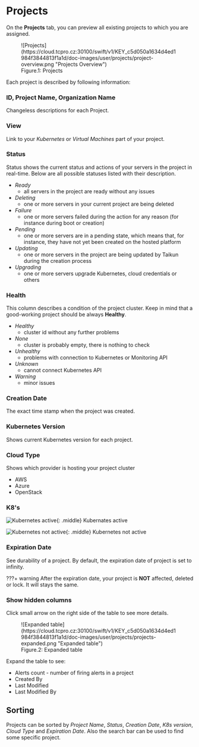 # Projects

On the **Projects** tab, you can preview all existing projects to which you are assigned.

<figure markdown>
  ![Projects](https://cloud.tcpro.cz:30100/swift/v1/KEY_c5d050a1634d4ed1984f3844813f1a1d/doc-images/user/projects/project-overview.png "Projects Overview")
  <figcaption>Figure.1: Projects</figcaption>
</figure>

Each project is described by following information:

### **ID, Project Name, Organization Name**

Changeless descriptions for each Project.

### **View**
Link to your *Kubernetes* or *Virtual Machines* part of your project.

### **Status**

Status shows the current status and actions of your servers in the project in real-time. Below are all possible statuses listed with their description.

* *Ready*
    * all servers in the project are ready without any issues
* *Deleting*
    * one or more servers in your current project are being deleted
* *Failure*
    * one or more servers failed during the action for any reason (for instance during boot or creation)
* *Pending*
    * one or more servers are in a pending state, which means that, for instance, they have not yet been created on the hosted platform
* *Updating*
    * one or more servers in the project are being updated by Taikun during the creation process
* *Upgrading*
    * one or more servers upgrade Kubernetes, cloud credentials or others

### **Health**

This column describes a condition of the project cluster. Keep in mind that a good-working project should be always **Healthy**.

* *Healthy*
    * cluster id without any further problems
* *None*
    * cluster is probably empty, there is nothing to check
* *Unhealthy*
    * problems with connection to Kubernetes or Monitoring API
* *Unknown*
    * cannot connect Kubernetes API
* *Warning*
    * minor issues

### **Creation Date**

The exact time stamp when the project was created.

### **Kubernetes Version**

Shows current Kubernetes version for each project.

### **Cloud Type**

Shows which provider is hosting your project cluster

* AWS
* Azure
* OpenStack

### **K8's**

![Kubernetes active](https://cloud.tcpro.cz:30100/swift/v1/KEY_c5d050a1634d4ed1984f3844813f1a1d/doc-images/icons/kubernetes.png){: .middle} Kubernates active

![Kubernetes not active](https://cloud.tcpro.cz:30100/swift/v1/KEY_c5d050a1634d4ed1984f3844813f1a1d/doc-images/icons/kubernetes-not-active.png){: .middle} Kubernetes not active

### **Expiration Date**

See durability of a project. By default, the expiration date of project is set to infinity.

???+ warning
	After the expiration date, your project is **NOT** affected, deleted or lock. It will stays the same.

### **Show hidden columns**

Click small arrow on the right side of the table to see more details.

<figure markdown>
  ![Expanded table](https://cloud.tcpro.cz:30100/swift/v1/KEY_c5d050a1634d4ed1984f3844813f1a1d/doc-images/user/projects/projects-expanded.png "Expanded table")
  <figcaption>Figure.2: Expanded table</figcaption>
</figure>

Expand the table to see:

* Alerts count - number of firing alerts in a project
* Created By
* Last Modified
* Last Modified By

## **Sorting**

Projects can be sorted by *Project Name*, *Status*, *Creation Date*, *K8s version*, *Cloud Type* and *Expiration Date*. Also the search bar can be used to find some specific project.
